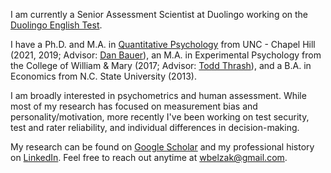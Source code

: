 I am currently a Senior Assessment Scientist at Duolingo working on the [Duolingo English Test](https://englishtest.duolingo.com/research).

I have a Ph.D. and M.A. in [Quantitative Psychology](https://quantpsych.unc.edu/) from UNC - Chapel Hill (2021, 2019; Advisor: [Dan Bauer](https://dbauer.web.unc.edu/)), an M.A. in Experimental Psychology from the College of William & Mary (2017; Advisor: [Todd Thrash](https://www.wm.edu/as/psych-sciences/facultydirectory/thrash_t.php)), and a B.A. in Economics from N.C. State University (2013).

I am broadly interested in psychometrics and human assessment. While most of my research has focused on measurement bias and personality/motivation, more recently I've been working on test security, test and rater reliability, and individual differences in decision-making.

My research can be found on [Google Scholar](https://scholar.google.com/citations?hl=en&user=Lt-RGPwAAAAJ) and my professional history on [LinkedIn](https://www.linkedin.com/in/williambelzak/). Feel free to reach out anytime at <wbelzak@gmail.com>.
